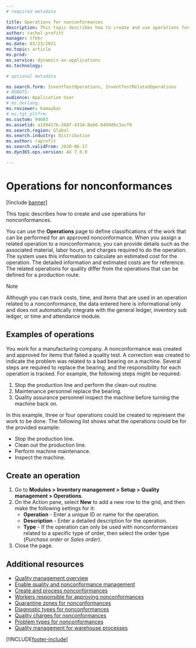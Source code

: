 ```yaml
---
# required metadata

title: Operations for nonconformances
description: This topic describes how to create and use operations for nonconformances.
author: rachel-profitt
manager: tfehr
ms.date: 03/23/2021
ms.topic: article
ms.prod:
ms.service: dynamics-ax-applications
ms.technology:

# optional metadata

ms.search.form: InventTestOperations, InventTestRelatedOperations
# ROBOTS:
audience: Application User
# ms.devlang:
ms.reviewer: kamaybac
# ms.tgt_pltfrm:
ms.custom: 94003
ms.assetid: a1d9417b-268f-4334-8ab6-8499d6c3acf0
ms.search.region: Global
ms.search.industry: Distribution
ms.author: raprofit
ms.search.validFrom: 2020-06-17
ms.dyn365.ops.version: AX 7.0.0

---
```


# Operations for nonconformances

[!include [banner](../includes/banner.md)]

This topic describes how to create and use operations for nonconformances.

You can use the **Operations** page to define classifications of the work that can be performed for an approved nonconformance. When you assign a related operation to a nonconformance, you can provide details such as the associated material, labor hours, and charges required to do the operation. The system uses this information to calculate an estimated cost for the operation. The detailed information and estimated costs are for reference. The related operations for quality differ from the operations that can be defined for a production route.

> [!NOTE]
> Although you can track costs, time, and items that are used in an operation related to a nonconformance, the data entered here is informational only and does not automatically integrate with the general ledger, inventory sub ledger, or time and attendance module.

## Examples of operations

You work for a manufacturing company. A nonconformance was created and approved for items that failed a quality test. A correction was created to indicate the problem was related to a bad bearing on a machine. Several steps are required to replace the bearing, and the responsibility for each operation is tracked. For example, the following steps might be required:

1. Stop the production line and perform the clean-out routine.
2. Maintenance personnel replace the bearing.
3. Quality assurance personnel inspect the machine before turning the machine back on.

In this example, three or four operations could be created to represent the work to be done. The following list shows what the operations could be for the provided example:

- Stop the production line.
- Clean out the production line.
- Perform machine maintenance.
- Inspect the machine.

## Create an operation

1. Go to **Modules > Inventory management >  Setup > Quality management > Operations**.
1. On the Action pane, select **New** to add a new row to the grid, and then make the following settings for it:
    - **Operation** - Enter a unique ID or name for the operation.
    - **Description** - Enter a detailed description for the operation.
    - **Type** - If the operation can only be used with nonconformances related to a specific type of order, then select the order type (*Purchase order* or *Sales order*).
1. Close the page.

## Additional resources

- [Quality management overview](quality-management-processes.md)
- [Enable quality and nonconformance management](enable-quality-management.md)
- [Create and process nonconformances](tasks/create-process-non-conformance.md)
- [Workers responsible for approving nonconformances](quality-responsible-workers.md)
- [Quarantine zones for nonconformances](quality-quarantine-zones.md)
- [Diagnostic types for nonconformances](quality-diagnostic-types.md)
- [Quality charges for nonconformances](quality-charges.md)
- [Problem types for nonconformances](quality-operations.md)
- [Quality management for warehouse processes](quality-management-for-warehouses-processes.md)


[!INCLUDE[footer-include](../../includes/footer-banner.md)]